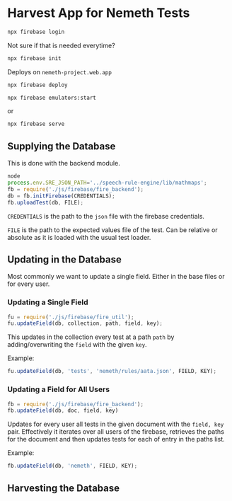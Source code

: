 # Harvest App for Nemeth Tests

``` bash
npx firebase login
```

Not sure if that is needed everytime?
``` bash
npx firebase init
```

Deploys on `nemeth-project.web.app`

``` bash
npx firebase deploy
```

``` bash
npx firebase emulators:start
```

or 

``` bash
npx firebase serve
```


## Supplying the Database

This is done with the backend module.

``` javascript
node
process.env.SRE_JSON_PATH='../speech-rule-engine/lib/mathmaps';
fb = require('./js/firebase/fire_backend');
db = fb.initFirebase(CREDENTIALS);
fb.uploadTest(db, FILE);
```

`CREDENTIALS` is the path to the `json` file with the firebase credentials.

`FILE` is the path to the expected values file of the test. Can be relative or
absolute as it is loaded with the usual test loader.

## Updating in the Database

Most commonly we want to update a single field. Either in the base files or for every user.

### Updating a Single Field

``` javascript
fu = require('./js/firebase/fire_util');
fu.updateField(db, collection, path, field, key);
```

This updates in the collection every test at a path `path` by adding/overwriting the
`field` with the given `key`.

Example:

``` javascript
fu.updateField(db, 'tests', 'nemeth/rules/aata.json', FIELD, KEY);
```

### Updating a Field for All Users

``` javascript
fb = require('./js/firebase/fire_backend');
fb.updateField(db, doc, field, key)
```

Updates for every user all tests in the given document with the `field, key` pair.
Effectively it iterates over all users of the firebase, retrieves the paths for the
document and then updates tests for each of entry in the paths list.

Example:

``` javascript
fb.updateField(db, 'nemeth', FIELD, KEY);
```


## Harvesting the Database
